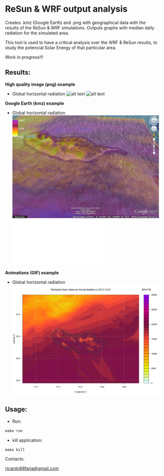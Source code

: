 # ReSun & WRF output analysis
Creates .kmz (Google Earth) and .png with geographical data with the results of the ReSun & WRF simulations. Outputs graphs with median daily radiation for the simulated area.

This tool is used to have a critical analysis over the WRF & ReSun results, to study the potencial Solar Energy of that particular area.

Work in progress!!!

## Results:

**High quality image (png) example**

* Global horizontal radiation
![alt text](obs/Rad_2014-01-04.png)
![alt text](obs/Rad_2014-01-01.png)

**Google Earth (kmz) example**

* Global horizontal radiation
![alt text](obs/kmz.png)
![alt text](obs/rad.html)

**Animations (GIF) example**

* Global horizontal radiation
![alt text](obs/Rad_2014-01-04.gif)

## Usage:

* Run:
```r
make run
```

* kill application:
```r
make kill
```

Contacts:

<ricardo88faria@gmail.com>
